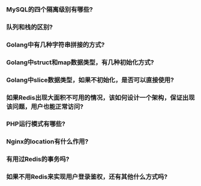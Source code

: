 ### MySQL的四个隔离级别有哪些?

### 队列和栈的区别?

### Golang中有几种字符串拼接的方式?

### Golang中struct和map数据类型，有几种初始化方式?

### Golang中slice数据类型，如果不初始化，是否可以直接使用?

### 如果Redis出现大面积不可用的情况，该如何设计一个架构，保证出现该问题，用户也能正常访问?

### PHP运行模式有哪些?

### Nginx的location有什么作用?

### 有用过Redis的事务吗?

### 如果不用Redis来实现用户登录鉴权，还有其他什么方式吗?